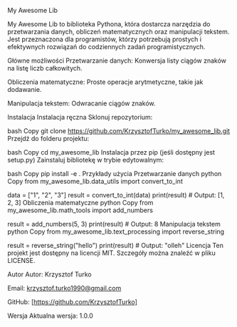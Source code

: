 My Awesome Lib

My Awesome Lib to biblioteka Pythona, która dostarcza narzędzia do przetwarzania danych, obliczeń matematycznych oraz manipulacji tekstem. Jest przeznaczona dla programistów, którzy potrzebują prostych i efektywnych rozwiązań do codziennych zadań programistycznych.

Główne możliwości
Przetwarzanie danych: Konwersja listy ciągów znaków na listę liczb całkowitych.

Obliczenia matematyczne: Proste operacje arytmetyczne, takie jak dodawanie.

Manipulacja tekstem: Odwracanie ciągów znaków.

Instalacja
Instalacja ręczna
Sklonuj repozytorium:

bash
Copy
git clone https://github.com/KrzysztofTurko/my_awesome_lib.git
Przejdź do folderu projektu:

bash
Copy
cd my_awesome_lib
Instalacja przez pip (jeśli dostępny jest setup.py)
Zainstaluj bibliotekę w trybie edytowalnym:

bash
Copy
pip install -e .
Przykłady użycia
Przetwarzanie danych
python
Copy
from my_awesome_lib.data_utils import convert_to_int

data = ["1", "2", "3"]
result = convert_to_int(data)
print(result)  # Output: [1, 2, 3]
Obliczenia matematyczne
python
Copy
from my_awesome_lib.math_tools import add_numbers

result = add_numbers(5, 3)
print(result)  # Output: 8
Manipulacja tekstem
python
Copy
from my_awesome_lib.text_processing import reverse_string

result = reverse_string("hello")
print(result)  # Output: "olleh"
Licencja
Ten projekt jest dostępny na licencji MIT. Szczegóły można znaleźć w pliku LICENSE.

Autor
Autor: Krzysztof Turko

Email: krzysztof.turko1990@gmail.com

GitHub: [https://github.com/KrzysztofTurko]

Wersja
Aktualna wersja: 1.0.0

